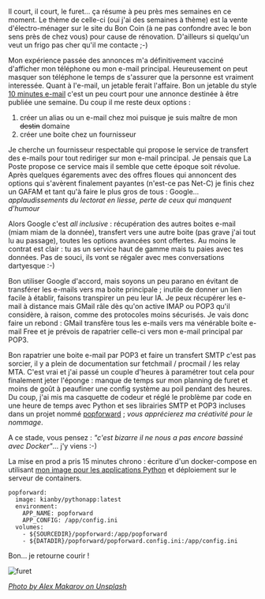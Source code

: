 <!-- title: Il court, il court, le furet -->
<!-- categories: Humeur Containers -->

Il court, il court, le furet... ça résume à peu près mes semaines en ce moment.<!-- more --> Le thème de celle-ci (oui j'ai des semaines à thème) est la vente d'électro-ménager sur le site du Bon Coin (à ne pas confondre avec le bon sens près de chez vous) pour cause de rénovation. D'ailleurs si quelqu'un veut un frigo pas cher qu'il me contacte ;-) 

Mon expérience passée des annonces m'a définitivement vacciné d'afficher mon téléphone ou mon e-mail principal. Heureusement on peut masquer son téléphone le temps de s'assurer que la personne est vraiment interessée. Quant à l'e-mail, un jetable ferait l'affaire. Bon un jetable du style [10 minutes e-mail](https://10minutemail.com) c'est un peu court pour une annonce destinée à être publiée une semaine. Du coup il me reste deux options : 

1. créer un alias ou un e-mail chez moi puisque je suis maître de mon ~~destin~~ domaine
2. créer une boite chez un fournisseur

Je cherche un fournisseur respectable qui propose le service de transfert des e-mails pour tout rediriger sur mon e-mail principal. Je pensais que La Poste propose ce service mais il semble que cette époque soit révolue. Après quelques égarements avec des offres floues qui annoncent des options qui s'avèrent finalement payantes (n'est-ce pas Net-C) je finis chez un GAFAM et tant qu'à faire le plus gros de tous : Google... *applaudissements du lectorat en liesse, perte de ceux qui manquent d'humour* 

Alors Google c'est *all inclusive* : récupération des autres boites e-mail (miam miam de la donnée), transfert vers une autre boite (pas grave j'ai tout lu au passage), toutes les options avancées sont offertes. Au moins le contrat est clair : tu as un service haut de gamme mais tu paies avec tes données. Pas de souci, ils vont se régaler avec mes conversations dartyesque :-)

Bon utiliser Google d'accord, mais soyons un peu parano en évitant de transférer les e-mails vers ma boite principale ;  inutile de donner un lien facile à établir, faisons transpirer un peu leur IA. Je peux récupérer les e-mail à distance mais GMail râle dès qu'on active IMAP ou POP3 qu'il considère, à raison, comme des protocoles moins sécurisés. Je vais donc faire un rebond : GMail transfère tous les e-mails vers ma vénérable boite e-mail Free et je prévois de rapatrier celle-ci vers mon e-mail principal par POP3.

Bon rapatrier une boite e-mail par POP3 et faire un transfert SMTP c'est pas sorcier, il y a plein de documentation sur fetchmail / procmail / les relay MTA. C'est vrai et j'ai passé un couple d'heures à paramétrer tout cela pour finalement jeter l'éponge : manque de temps sur mon planning de furet et moins de goût à peaufiner une config système au poil pendant des heures. Du coup, j'ai mis ma casquette de codeur et réglé le problème par code en une heure de temps avec Python et ses librairies SMTP et POP3 incluses dans un projet nommé [popforward](https://github.com/kianby/popforward) ; *vous apprécierez ma créativité pour le nommage*. 

A ce stade, vous pensez : *"c'est bizarre il ne nous a pas encore bassiné avec Docker"*... j'y viens :-)

La mise en prod a pris 15 minutes chrono : écriture d'un docker-compose en utilisant [mon image pour les applications Python](https://hub.docker.com/r/kianby/pythonapp/) et déploiement sur le serveur de containers.

``` docker
popforward:
  image: kianby/pythonapp:latest
  environment:       
    APP_NAME: popforward
    APP_CONFIG: /app/config.ini     
  volumes:
    - ${SOURCEDIR}/popforward:/app/popforward
    - ${DATADIR}/popforward/popforward.config.ini:/app/config.ini 
```

Bon... je retourne courir ! 

![furet](/images/2018/furet.jpg)

*[Photo by Alex Makarov on Unsplash](https://unsplash.com/photos/pIarqh5GU0I?utm_source=unsplash&utm_medium=referral&utm_content=creditCopyText)*

